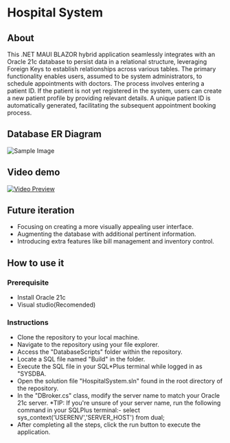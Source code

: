 # Hospital System

## About
This .NET MAUI BLAZOR hybrid application seamlessly integrates with an Oracle 21c database to persist data in a relational structure, leveraging Foreign Keys to establish relationships across various tables. The primary functionality enables users, assumed to be system administrators, to schedule appointments with doctors. The process involves entering a patient ID. If the patient is not yet registered in the system, users can create a new patient profile by providing relevant details. A unique patient ID is automatically generated, facilitating the subsequent appointment booking process.

## Database ER Diagram

![Sample Image](https://drive.google.com/file/d/1JafPQPrQ7G2N22TSbfW-s4a66HTT329d/preview)

## Video demo

[![Video Preview](https://i.ibb.co/HxcLVN9/Screenshot-2023-12-20-011705.png)](https://clipchamp.com/watch/YY1saFqDp7m)

## Future iteration

* Focusing on creating a more visually appealing user interface.
* Augmenting the database with additional pertinent information.
* Introducing extra features like bill management and inventory control.

## How to use it

### Prerequisite

* Install Oracle 21c
* Visual studio(Recomended)

### Instructions

* Clone the repository to your local machine.
* Navigate to the repository using your file explorer.
* Access the "DatabaseScripts" folder within the repository.
* Locate a SQL file named "Build" in the folder.
* Execute the SQL file in your SQL*Plus terminal while logged in as "SYSDBA.
* Open the solution file "HospitalSystem.sln" found in the root directory of the repository.
* In the "DBroker.cs" class, modify the server name to match your Oracle 21c server.
    *TIP: If you're unsure of your server name, run the following command in your SQLPlus terminal:-
        select sys_context('USERENV','SERVER_HOST') from dual;
* After completing all the steps, click the run button to execute the application.